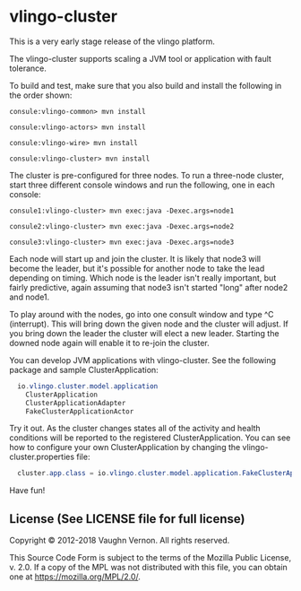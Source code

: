 # vlingo-cluster
This is a very early stage release of the vlingo platform.

The vlingo-cluster supports scaling a JVM tool or application with fault tolerance.

To build and test, make sure that you also build and install the following in the order shown:

```
consule:vlingo-common> mvn install

consule:vlingo-actors> mvn install

consule:vlingo-wire> mvn install

consule:vlingo-cluster> mvn install
```

The cluster is pre-configured for three nodes. To run a three-node cluster, start three different console windows and run the following, one in each console:

```
consule1:vlingo-cluster> mvn exec:java -Dexec.args=node1

consule2:vlingo-cluster> mvn exec:java -Dexec.args=node2

consule3:vlingo-cluster> mvn exec:java -Dexec.args=node3
```

Each node will start up and join the cluster. It is likely that node3 will become the leader, but it's possible for another node to take the lead depending on timing. Which node is the leader isn't really important, but fairly predictive, again assuming that node3 isn't started "long" after node2 and node1.

To play around with the nodes, go into one consult window and type ^C (interrupt). This will bring down the given node and
the cluster will adjust. If you bring down the leader the cluster will elect a new leader. Starting the downed node again will
enable it to re-join the cluster.

You can develop JVM applications with vlingo-cluster. See the following package and sample ClusterApplication:

```java
  io.vlingo.cluster.model.application
    ClusterApplication
    ClusterApplicationAdapter
    FakeClusterApplicationActor
```

Try it out. As the cluster changes states all of the activity and health conditions will be reported to the registered ClusterApplication. You can see how to configure your own ClusterApplication by changing the vlingo-cluster.properties file:

```java
  cluster.app.class = io.vlingo.cluster.model.application.FakeClusterApplicationActor
```

Have fun!

License (See LICENSE file for full license)
-------------------------------------------
Copyright © 2012-2018 Vaughn Vernon. All rights reserved.

This Source Code Form is subject to the terms of the
Mozilla Public License, v. 2.0. If a copy of the MPL
was not distributed with this file, you can obtain
one at https://mozilla.org/MPL/2.0/.
